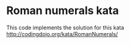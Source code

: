 # Roman numerals kata

This code implements the solution for this kata http://codingdojo.org/kata/RomanNumerals/ 